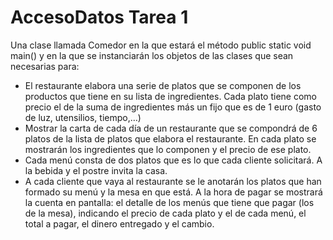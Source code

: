 # AccesoDatos Tarea 1
Una clase llamada Comedor en la que estará el método public static void main() y en la que se
instanciarán los objetos de las clases que sean necesarias para:
* El restaurante elabora una serie de platos que se componen de los productos que tiene en
su lista de ingredientes. Cada plato tiene como precio el de la suma de ingredientes más un
fijo que es de 1 euro (gasto de luz, utensilios, tiempo,…)
* Mostrar la carta de cada día de un restaurante que se compondrá de 6 platos de la lista de
platos que elabora el restaurante. En cada plato se mostrarán los ingredientes que lo
componen y el precio de ese plato.
* Cada menú consta de dos platos que es lo que cada cliente solicitará. A la bebida y el postre
invita la casa.
* A cada cliente que vaya al restaurante se le anotarán los platos que han formado su menú y
la mesa en que está. A la hora de pagar se mostrará la cuenta en pantalla: el detalle de los
menús que tiene que pagar (los de la mesa), indicando el precio de cada plato y el de cada
menú, el total a pagar, el dinero entregado y el cambio. 
